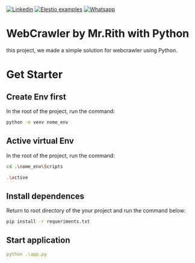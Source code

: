[![Linkedin](https://img.shields.io/static/v1.svg?logo=linkedin&color=f78A38&labelColor=083468&logoColor=ffffff&style=for-the-badge&label=Linkedin&message=Public)](https://www.linkedin.com/in/eric-ricielle-2aa1ba237/) [![Elestio examples](https://img.shields.io/static/v1.svg?logo=github&color=f78A38&labelColor=083468&logoColor=ffffff&style=for-the-badge&label=github&message=open%20source)](https://github.com/TucanoWeb) [![Whatsapp](https://img.shields.io/static/v1.svg?logo=whatsapp&color=f78A38&labelColor=083468&logoColor=ffffff&style=for-the-badge&label=Whatsapp&message=Tirar%20Dúvidas)](https://api.whatsapp.com/send?phone=5531992936042)

# WebCrawler by Mr.Rith with Python

this project, we made a simple solution for webcrawler using Python.



# Get Starter



## Create Env first

In the root of the project, run the command:

```bash
python -m venv nome_env
```



## Active virtual Env

In the root of the project, run the command:

```bash
cd .\nome_env\Scripts
```

```bash
.\active
```



## Install dependences

Return to root directory of the your project and run the command below:

```bash
pip install -r requeriments.txt
```



## Start application

```yaml
python .\app.py  
```

